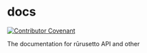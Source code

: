 # docs

[![Contributor Covenant](https://img.shields.io/badge/Contributor%20Covenant-2.0-4baaaa.svg)](CODE_OF_CONDUCT.md)

The documentation for rūrusetto API and other

